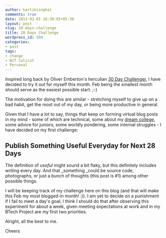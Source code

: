 ```yaml
---
author: kartiksinghal
comments: true
date: 2013-02-01 16:30:02+05:30
layout: post
slug: 28-days-challenge
title: 28 Days Challenge
wordpress_id: 504
categories:
- post
tags:
- change
- NIT Calicut
- Personal
---
```


Inspired long back by Oliver Emberton's herculian [30 Day Challenger](http://oliveremberton.com/challenges/), I have decided to try it out for myself this month. Feb being the smallest month should serve as the easiest possible start. ;-)

The motivation for doing this are similar - stretching myself to give up on a bad habit, get the most out of my day, or being more productive in general.

Given that I have a lot to say, things that keep on forming virtual blog posts in my mind - some of which are technical, some about my [dream college](http://techglider.in/kartik/blog/2009/11/going-home-after-135-days/), some advice for juniors, some worldly pondering, some internal struggles - I have decided on my first challenge:


## Publish Something Useful Everyday for Next 28 Days


The definition of _useful_ might sound a bit flaky, but this definitely includes writing every day. And that _something _could be source code, photographs, or just a bunch of thoughts (this post is #1) among other possible things.

I will be keeping track of my challenge here on this blog (and that will make this Feb my most blogged-in month! :)). I am yet to decide on a punishment if I fail to meet a day's goal; I think I should do that after observing this experiment for about a week, given meeting expectations at work and in my BTech Project are my first two priorities.

Alright, all the best to me.

Cheers
